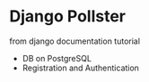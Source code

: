 # Django Pollster

from django documentation tutorial

- DB on PostgreSQL
- Registration and Authentication

<imf src="https://github.com/mauer9/django-polls/blob/e3f6a08e201ce9b901c79ab763067716b59b68d1/pollster/static/img/home.png">
